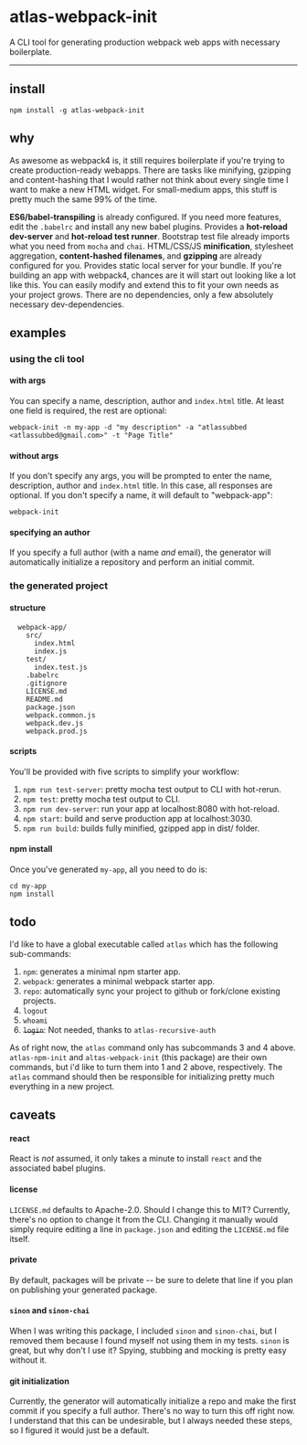 # atlas-webpack-init

A CLI tool for generating production webpack web apps with necessary boilerplate.

---

## install

```
npm install -g atlas-webpack-init
```

## why

As awesome as webpack4 is, it still requires boilerplate if you're trying to create production-ready webapps. There are tasks like minifying, gzipping and content-hashing that I would rather not think about every single time I want to make a new HTML widget. For small-medium apps, this stuff is pretty much the same 99% of the time.

**ES6/babel-transpiling** is already configured. If you need more features, edit the `.babelrc` and install any new babel plugins. Provides a **hot-reload dev-server** and **hot-reload test runner**. Bootstrap test file already imports what you need from `mocha` and `chai`. HTML/CSS/JS **minification**, stylesheet aggregation, **content-hashed filenames**, and **gzipping** are already configured for you. Provides static local server for your bundle. If you're building an app with webpack4, chances are it will start out looking like a lot like this. You can easily modify and extend this to fit your own needs as your project grows. There are no dependencies, only a few absolutely necessary dev-dependencies.

## examples

### using the cli tool

#### with args

You can specify a name, description, author and `index.html` title. At least one field is required, the rest are optional:

```
webpack-init -n my-app -d "my description" -a "atlassubbed <atlassubbed@gmail.com>" -t "Page Title"
```

#### without args

If you don't specify any args, you will be prompted to enter the name, description, author and `index.html` title. In this case, all responses are optional. If you don't specify a name, it will default to "webpack-app":

```
webpack-init
```

#### specifying an author

If you specify a full author (with a name *and* email), the generator will automatically initialize a repository and perform an initial commit.

### the generated project

#### structure

```
  webpack-app/
    src/
      index.html
      index.js
    test/
      index.test.js
    .babelrc
    .gitignore
    LICENSE.md
    README.md
    package.json
    webpack.common.js
    webpack.dev.js
    webpack.prod.js
```

#### scripts

You'll be provided with five scripts to simplify your workflow:

  1. `npm run test-server`: pretty mocha test output to CLI with hot-rerun.
  2. `npm test`: pretty mocha test output to CLI.
  3. `npm run dev-server`: run your app at localhost:8080 with hot-reload.
  4. `npm start`: build and serve production app at localhost:3030.
  5. `npm run build`: builds fully minified, gzipped app in dist/ folder.

#### npm install

Once you've generated `my-app`, all you need to do is:

```
cd my-app
npm install
```

## todo

I'd like to have a global executable called `atlas` which has the following sub-commands:

  1. `npm`: generates a minimal npm starter app.
  2. `webpack`: generates a minimal webpack starter app.
  3. `repo`: automatically sync your project to github or fork/clone existing projects.
  4. `logout`
  5. `whoami`
  6. ~~`login`~~: Not needed, thanks to `atlas-recursive-auth`

As of right now, the `atlas` command only has subcommands 3 and 4 above. `atlas-npm-init` and `altas-webpack-init` (this package) are their own commands, but i'd like to turn them into 1 and 2 above, respectively. The `atlas` command should then be responsible for initializing pretty much everything in a new project.

## caveats

#### react

React is *not* assumed, it only takes a minute to install `react` and the associated babel plugins.

#### license

`LICENSE.md` defaults to Apache-2.0. Should I change this to MIT? Currently, there's no option to change it from the CLI. Changing it manually would simply require editing a line in `package.json` and editing the `LICENSE.md` file itself.

#### private

By default, packages will be private -- be sure to delete that line if you plan on publishing your generated package.

#### `sinon` and `sinon-chai`

When I was writing this package, I included `sinon` and `sinon-chai`, but I removed them because I found myself not using them in my tests. `sinon` is great, but why don't I use it? Spying, stubbing and mocking is pretty easy without it.

#### git initialization

Currently, the generator will automatically initialize a repo and make the first commit if you specify a full author. There's no way to turn this off right now. I understand that this can be undesirable, but I always needed these steps, so I figured it would just be a default.